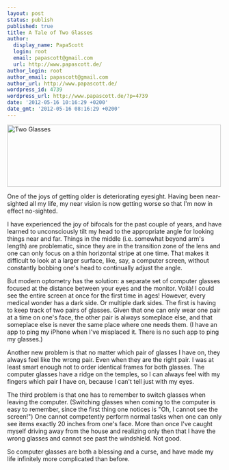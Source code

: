 ```yaml
---
layout: post
status: publish
published: true
title: A Tale of Two Glasses
author:
  display_name: PapaScott
  login: root
  email: papascott@gmail.com
  url: http://www.papascott.de/
author_login: root
author_email: papascott@gmail.com
author_url: http://www.papascott.de/
wordpress_id: 4739
wordpress_url: http://www.papascott.de/?p=4739
date: '2012-05-16 10:16:29 +0200'
date_gmt: '2012-05-16 08:16:29 +0200'
---
```

<p><img src="http://www.papascott.de/wordpress/wp-content/uploads/2012/05/twoglasses.jpg"  alt="Two Glasses"  border="0"  width="500"  height="145" /></p>
<p>One of the joys of getting older is deteriorating eyesight. Having been near-sighted all my life, my near vision is now getting worse so that I'm now in effect no-sighted.</p>
<p>I have experienced the joy of bifocals for the past couple of years, and have learned to unconsciously tilt my head to the appropriate angle for looking things near and far. Things in the middle (i.e. somewhat beyond arm's length) are problematic, since they are in the transition zone of the lens and one can only focus on a thin horizontal stripe at one time. That makes it difficult to look at a larger surface, like, say, a computer screen, without constantly bobbing one's head to continually adjust the angle.</p>
<p>But modern optometry has the solution: a separate set of computer glasses focused at the distance between your eyes and the monitor. Voilà! I could see the entire screen at once for the first time in ages! However, every medical wonder has a dark side. Or multiple dark sides. The first is having to keep track of two pairs of glasses. Given that one can only wear one pair at a time on one's face, the other pair is always someplace else, and that someplace else is never the same place where one needs them. (I have an app to ping my iPhone when I've misplaced it. There is no such app to ping my glasses.)</p>
<p>Another new problem is that no matter which pair of glasses I have on, they always feel like the wrong pair. Even when they are the right pair. I was at least smart enough not to order identical frames for both glasses. The computer glasses have a ridge on the temples, so I can always feel with my fingers which pair I have on, because I can't tell just with my eyes.</p>
<p>The third problem is that one has to remember to switch glasses when leaving the computer. (Switching glasses when coming to the computer is easy to remember, since the first thing one notices is "Oh, I cannot see the screen!") One cannot competently perform normal tasks when one can only see items exactly 20 inches from one's face. More than once I've caught myself driving away from the house and realizing only then that I have the wrong glasses and cannot see past the windshield. Not good.</p>
<p>So computer glasses are both a blessing and a curse, and have made my life infinitely more complicated than before.</p>
